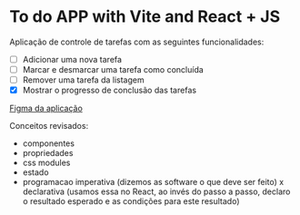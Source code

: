 # To do APP with Vite and React + JS

Aplicação de controle de tarefas com as seguintes funcionalidades:

- [ ] Adicionar uma nova tarefa
- [ ] Marcar e desmarcar uma tarefa como concluída
- [ ] Remover uma tarefa da listagem
- [X] Mostrar o progresso de conclusão das tarefas

[Figma da aplicação](https://www.figma.com/file/0n0zDN7zbzhRbaEO74Xesx/ToDo-List/duplicate)

Conceitos revisados:
- componentes
- propriedades
- css modules
- estado
- programacao imperativa (dizemos as software o que deve ser feito) x declarativa (usamos essa no React, ao invés do passo a passo, declaro o resultado esperado e as condições para este resultado)

